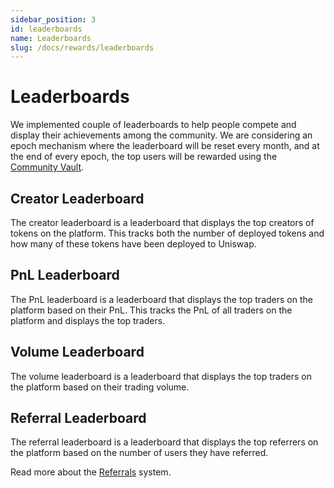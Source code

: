 ```yaml
---
sidebar_position: 3
id: leaderboards
name: Leaderboards
slug: /docs/rewards/leaderboards
---
```


# Leaderboards

We implemented couple of leaderboards to help people compete and display their achievements among the community. We are considering an epoch mechanism where the leaderboard will be reset every month, and at the end of every epoch, the top users will be rewarded using the [Community Vault](/docs/rewards/community-vault).

## Creator Leaderboard

The creator leaderboard is a leaderboard that displays the top creators of tokens on the platform. This tracks both the number of deployed tokens and how many of these tokens have been deployed to Uniswap.

## PnL Leaderboard

The PnL leaderboard is a leaderboard that displays the top traders on the platform based on their PnL. This tracks the PnL of all traders on the platform and displays the top traders.

## Volume Leaderboard

The volume leaderboard is a leaderboard that displays the top traders on the platform based on their trading volume.

## Referral Leaderboard

The referral leaderboard is a leaderboard that displays the top referrers on the platform based on the number of users they have referred.

Read more about the [Referrals](/docs/rewards/referrals) system.
